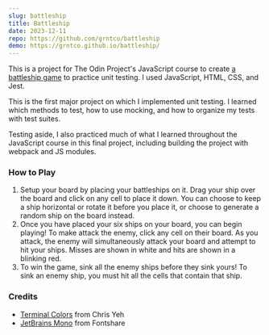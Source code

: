 ```yaml
---
slug: battleship
title: Battleship
date: 2023-12-11
repo: https://github.com/grntco/battleship
demo: https://grntco.github.io/battleship/
---
```


This is a project for The Odin Project's JavaScript course to create [a battleship game](https://www.theodinproject.com/lessons/node-path-javascript-battleship) to practice unit testing. I used JavaScript, HTML, CSS, and Jest.

This is the first major project on which I implemented unit testing. I learned which methods to test, how to use mocking, and how to organize my tests with test suites.

Testing aside, I also practiced much of what I learned throughout the JavaScript course in this final project, including building the project with webpack and JS modules.

### How to Play

1. Setup your board by placing your battleships on it. Drag your ship over the board and click on any cell to place it down. You can choose to keep a ship horizontal or rotate it before you place it, or choose to generate a random ship on the board instead.
2. Once you have placed your six ships on your board, you can begin playing! To make attack the enemy, click any cell on their board. As you attack, the enemy will simultaneously attack your board and attempt to hit your ships. Misses are shown in white and hits are shown in a blinking red.
3. To win the game, sink all the enemy ships before they sink yours! To sink an enemy ship, you must hit all the cells that contain that ship.

### Credits

-   [Terminal Colors](https://chrisyeh96.github.io/2020/03/28/terminal-colors.html) from Chris Yeh
-   [JetBrains Mono](https://www.fontshare.com/fonts/jet-brains-mono) from Fontshare
